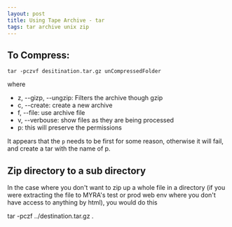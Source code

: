 ```yaml
---
layout: post
title: Using Tape Archive - tar
tags: tar archive unix zip
---
```


## To Compress:
 
    tar -pczvf desitination.tar.gz unCompressedFolder
 
where 

 * z, --gizp, --ungzip: Filters the archive though gzip
 * c, --create: create a new archive
 * f, --file: use archive file
 * v, --verbouse: show files as they are being processed
 * p: this will preserve the permissions
 
It appears that the `p` needs to be first for some reason, otherwise it will fail, and create a tar with the name of p.

## Zip directory to a sub directory

In the case where you don't want to zip up a whole file in a directory (if you were extracting the file to MYRA's test or prod web env where you don't have access to anything by html), you would do this

tar -pczf ../destination.tar.gz .
